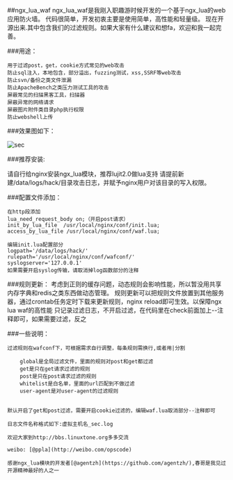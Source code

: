 ##ngx_lua_waf
ngx_lua_waf是我刚入职趣游时候开发的一个基于ngx_lua的web应用防火墙。
代码很简单，开发初衷主要是使用简单，高性能和轻量级。
现在开源出来.其中包含我们的过滤规则。如果大家有什么建议和想fa，欢迎和我一起完善。

###用途：
	
	用于过滤post，get，cookie方式常见的web攻击	
	防止sql注入，本地包含，部分溢出，fuzzing测试，xss,SSRF等web攻击
	防止svn/备份之类文件泄漏
	防止ApacheBench之类压力测试工具的攻击
	屏蔽常见的扫描黑客工具，扫描器
	屏蔽异常的网络请求
	屏蔽图片附件类目录php执行权限
	防止webshell上传

###效果图如下：

![sec](http://www.sectop.org/wp-content/uploads/2013/03/QQ截图20130323150826.jpg)

###推荐安装:

请自行给nginx安装ngx_lua模块，推荐lujit2.0做lua支持
请提前新建/data/logs/hack/目录攻击日志，并赋予nginx用户对该目录的写入权限。


###配置文件添加：

	在http段添加
	lua_need_request_body on;（开启post请求）	
	init_by_lua_file  /usr/local/nginx/conf/init.lua; 
	access_by_lua_file /usr/local/nginx/conf/waf.lua;

	编辑init.lua配置部分
	logpath='/data/logs/hack/'
	rulepath='/usr/local/nginx/conf/wafconf/'
	syslogserver='127.0.0.1'
	如果需要开启syslog传输，请取消掉log函数部分的注释

###规则更新：
考虑到正则的缓存问题，动态规则会影响性能，所以暂没用共享内存字典和redis之类东西做动态管理。
规则更新可以把规则文件放置到其他服务器，通过crontab任务定时下载来更新规则，nginx reload即可生效。以保障ngx lua waf的高性能
只记录过滤日志，不开启过滤，在代码里在check前面加上--注释即可，如果需要过滤，反之

###一些说明：

	过滤规则在wafconf下，可根据需求自行调整，每条规则需换行,或者用|分割
	
		global是全局过滤文件，里面的规则对post和get都过滤		
		get是只在get请求过滤的规则		
		post是只在post请求过滤的规则		
		whitelist是白名单，里面的url匹配到不做过滤		
		user-agent是对user-agent的过滤规则
	

	默认开启了get和post过滤，需要开启cookie过滤的，编辑waf.lua取消部分--注释即可
	
	日志文件名称格式如下:虚拟主机名_sec.log

	欢迎大家到http://bbs.linuxtone.org多多交流

	weibo: [@ppla](http://weibo.com/opscode)
	
	感谢ngx_lua模块的开发者[@agentzh](https://github.com/agentzh/),春哥是我见过开源精神最好的人之一

